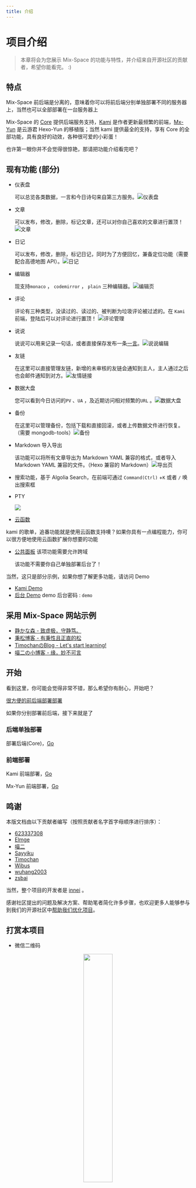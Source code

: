 ```yaml
---
title: 介绍
---
```


# 项目介绍

> 本章将会为您展示 Mix-Space 的功能与特性，并介绍来自开源社区的贡献者，希望你能看完。 :)


## 特点

Mix-Space 前后端是分离的，意味着你可以将前后端分别单独部署不同的服务器上，当然也可以全部部署在一台服务器上

Mix-Space 的 [Core](https://github.com/mx-space/core) 提供后端服务支持，[Kami](https://github.com/mx-space/kami) 是作者更新最频繁的前端，[Mx-Yun](https://github.com/mx-space/mx-web-yun) 是云游君 Hexo-Yun 的移植版；当然 kami 提供最全的支持，享有 Core 的全部功能，具有良好的动效，各种很可爱的小彩蛋！

也许第一眼你并不会觉得很惊艳，那请把功能介绍看完吧？


## 现有功能 (部分)

- 仪表盘

  可以总览各类数据，一言和今日诗句来自第三方服务。![仪表盘](https://fastly.jsdelivr.net/gh/mx-space/docs-images@latest/images/V0BRMI.png)


- 文章

  可以发布，修改，删除，标记文章，还可以对你自己喜欢的文章进行置顶！![文章](https://fastly.jsdelivr.net/gh/mx-space/docs-images@latest/images/Vd1kAW.png) 


- 日记

  可以发布，修改，删除，标记日记，同时为了方便回忆，兼备定位功能（需要配合高德地图 API）。![日记](https://fastly.jsdelivr.net/gh/mx-space/docs-images@latest/images/mAwG4T.png)


- 编辑器

  现支持`monaco` ， `codemirror`  ， `plain` 三种编辑器。![编辑页](https://fastly.jsdelivr.net/gh/mx-space/docs-images@latest/images/ROaydk.png)


- 评论

  评论有三种类型，没读过的、读过的、被判断为垃圾评论被过滤的。在 `Kami` 前端，登陆后可以对评论进行置顶！ ![评论管理](https://fastly.jsdelivr.net/gh/mx-space/docs-images@latest/images/oNhuO0.png)


- 说说

  说说可以用来记录一句话，或者直接保存发布一条[一言](https://hitokoto.cn/)。![说说编辑](https://fastly.jsdelivr.net/gh/mx-space/docs-images@latest/images/gMs43j.png)


- 友链

  在这里可以直接管理友链，新增的未审核的友链会通知到主人，主人通过之后也会邮件通知到对方。![友情链接](https://fastly.jsdelivr.net/gh/mx-space/docs-images@latest/images/server-links.png)


- 数据大盘

  您可以看到今日访问的`PV` 、`UA` ，及近期访问相对频繁的`URL` 。![数据大盘](https://fastly.jsdelivr.net/gh/mx-space/docs-images@latest/images/2ke5KU.png)


- 备份

  在这里可以管理备份，包括下载和直接回滚，或者上传数据文件进行恢复。（需要 mongodb-tools）![备份](https://fastly.jsdelivr.net/gh/mx-space/docs-images@latest/images/cTOSl.png)


- Markdown 导入导出

  该功能可以将所有文章导出为 Markdown YAML 兼容的格式，或者导入 Markdown YAML 兼容的文件。（Hexo 兼容的 Markdown）![导出页](https://fastly.jsdelivr.net/gh/mx-space/docs-images@latest/images/server-md.png)

- 搜索功能，基于 Algolia Search，在前端可通过 `Command(Ctrl)` +`K` 或者 `/` 唤出搜索框


- PTY

  ![](https://user-images.githubusercontent.com/41265413/153223043-b211b0b8-977d-474e-8b51-80f77624dd75.jpg)


- [云函数](https://github.com/mx-space/mx-server/blob/master/src/modules/serverless/serverless.readme.md)
  
kami 的歌单，追番功能就是使用云函数支持噢？如果你具有一点编程能力，你可以很方便地使用云函数扩展你想要的功能

  
- [公共面板](https://mx.shizuri.net) 该项功能需要允许跨域

  该功能不需要你自己单独部署后台了！

当然，这只是部分示例，如果你想了解更多功能，请访问 Demo 

 - [Kami Demo](https://mx-demo.shizuri.net/) 
 - [后台 Demo](https://mx-demo.shizuri.net/proxy/qaqdmin) demo 后台密码 : `demo`

## 采用 Mix-Space 网站示例

 - [静かな森 - 致虚极，守静笃。](https://innei.ren)
 - [秉松博客 - 有秉性且正直的松](https://blog.iucky.cn)
 - [TimochanのBlog - Let's start learning!](https://www.timochan.cn)
 - [喵二の小博客 - 缘，妙不可言](https://www.miaoer.xyz)

## 开始

看到这里，你可能会觉得非常不错，那么希望你有耐心，开始吧？

[很方便的前后端部署部署](/deploy)

如果你分别部署前后端，接下来就是了

### 后端单独部署

部署后端(Core)，[Go](/deploy/core) 

### 前端部署

Kami 前端部署，[Go](/deploy/kami)

Mx-Yun 前端部署，[Go](/deploy/yun)

## 鸣谢

本版文档由以下贡献者编写（按照贡献者名字首字母顺序进行排序）：

- [623337308](https://blog.cqsjyz.com)
- [Elmge](https://github.com/Elmge)
- [喵二](https://www.miaoer.xyz)
- [Sayyiku](https://github.com/Sayyiku)
- [Timochan](https://www.timochan.cn)
- [Wibus](https://github.com/wibus-wee)
- [wuhang2003](https://github.com/wuhang2003)
- [zsbai](https://github.com/zsbai)

当然，整个项目的开发者是 [innei](https://innei.ren) 。

感谢社区提出的问题及解决方案、帮助笔者简化许多步骤，也欢迎更多人能够参与到我们的开源社区中[帮助我们优化项目](https://github.com/mx-space)。

## 打赏本项目

- 微信二维码

<div align="center">
<img src="https://cdn.jsdelivr.net/gh/Innei/img-bed@master/20191211132347.png" style="width:40%;" />
</div>
